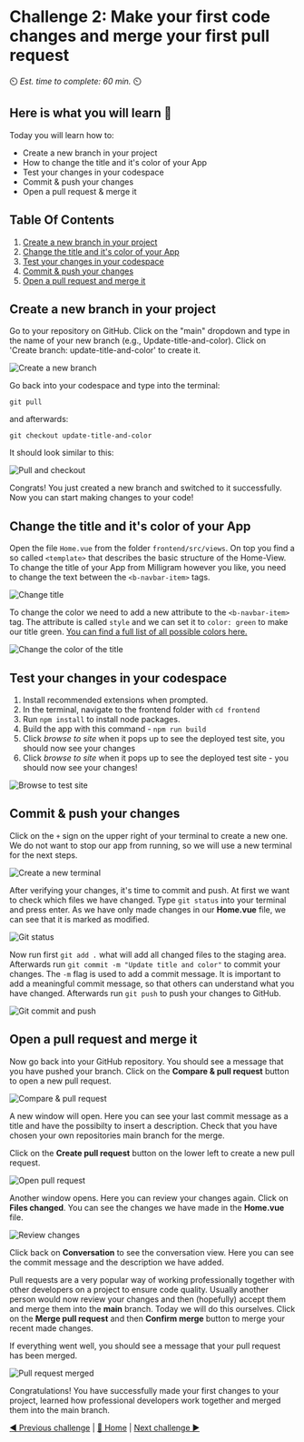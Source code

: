 # Challenge 2: Make your first code changes and merge your first pull request

⏲️ _Est. time to complete: 60 min._ ⏲️

## Here is what you will learn 🎯

Today you will learn how to:

- Create a new branch in your project
- How to change the title and it's color of your App
- Test your changes in your codespace
- Commit & push your changes
- Open a pull request & merge it

## Table Of Contents

1. [Create a new branch in your project](#create-a-new-branch-in-your-project)
2. [Change the title and it's color of your App](#change-the-title-and-its-color-of-your-app)
3. [Test your changes in your codespace](#test-your-changes-in-your-codespace)
4. [Commit & push your changes](#commit--push-your-changes)
5. [Open a pull request and merge it](#open-a-pull-request-and-merge-it)

## Create a new branch in your project

Go to your repository on GitHub. Click on the "main" dropdown and type in the name of your new branch (e.g., Update-title-and-color). Click on 'Create branch: update-title-and-color' to create it.

![Create a new branch](./images/create-branch.png)

Go back into your codespace and type into the terminal:
    
    git pull

and afterwards:

    git checkout update-title-and-color

It should look similar to this:

![Pull and checkout](./images/pull-checkout.png)

Congrats! You just created a new branch and switched to it successfully. Now you can start making changes to your code!

## Change the title and it's color of your App

Open the file `Home.vue` from the folder `frontend/src/views`. On top you find a so called `<template>` that describes the basic structure of the Home-View. To change the title of your App from Milligram however you like, you need to change the text between the `<b-navbar-item>` tags.

![Change title](./images/juliagram.png)

To change the color we need to add a new attribute to the `<b-navbar-item>` tag. The attribute is called `style` and we can set it to `color: green` to make our title green. [You can find a full list of all possible colors here.](https://htmlcolorcodes.com/color-names/)

![Change the color of the title](./images/style-tag.png)

## Test your changes in your codespace

1. Install recommended extensions when prompted.
2. In the terminal, navigate to the frontend folder with `cd frontend`
3. Run `npm install` to install node packages.
4. Build the app with this command - `npm run build`
5. Click _browse to site_ when it pops up to see the deployed test site, you should now see your changes
6. Click *browse to site* when it pops up to see the deployed test site - you should now see your changes!

![Browse to test site](./images/browse-test.png)

## Commit & push your changes

Click on the `+` sign on the upper right of your terminal to create a new one. We do not want to stop our app from running, so we will use a new terminal for the next steps.

![Create a new terminal](./images/new-terminal.png)

After verifying your changes, it's time to commit and push. At first we want to check which files we have changed. Type `git status` into your terminal and press enter. As we have only made changes in our **Home.vue** file, we can see that it is marked as modified.

![Git status](./images/git-status.png)

Now run first `git add .` what will add all changed files to the staging area. Afterwards run `git commit -m "Update title and color"` to commit your changes. The `-m` flag is used to add a commit message. It is important to add a meaningful commit message, so that others can understand what you have changed. Afterwards run `git push` to push your changes to GitHub.

![Git commit and push](./images/git-commit-push.png)

## Open a pull request and merge it

Now go back into your GitHub repository. You should see a message that you have pushed your branch. Click on the **Compare & pull request** button to open a new pull request.

![Compare & pull request](./images/compare-pull-request.png)

A new window will open. Here you can see your last commit message as a title and have the possibilty to insert a description. Check that you have chosen your own repositories main branch for the merge. 

Click on the **Create pull request** button on the lower left to create a new pull request.

![Open pull request](./images/open-pull-request.png)

Another window opens. Here you can review your changes again. Click on **Files changed**. You can see the changes we have made in the **Home.vue** file.

![Review changes](./images/review-changes.png)

Click back on **Conversation** to see the conversation view. Here you can see the commit message and the description we have added.

Pull requests are a very popular way of working professionally together with other developers on a project to ensure code quality. Usually another person would now review your changes and then (hopefully) accept them and merge them into the **main** branch. 
Today we will do this ourselves. Click on the **Merge pull request** and then **Confirm merge** button to merge your recent made changes.

If everything went well, you should see a message that your pull request has been merged. 

![Pull request merged](./images/pull-request-merged.png)

Congratulations! You have successfully made your first changes to your project, learned how professional developers work together and merged them into the main branch. 

[◀ Previous challenge](../GitHub/README.md) | [🔼 Home](../../../README.md) | [Next challenge ▶](../ApplicationPart2/README.md)
